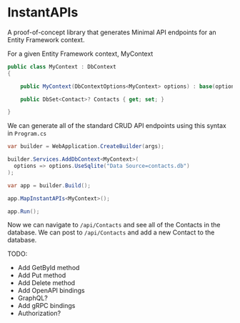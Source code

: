 # InstantAPIs
A proof-of-concept library that generates Minimal API endpoints for an Entity Framework context.  

For a given Entity Framework context, MyContext

```csharp
public class MyContext : DbContext 
{

	public MyContext(DbContextOptions<MyContext> options) : base(options) {}

	public DbSet<Contact>? Contacts { get; set; }

}
```

We can generate all of the standard CRUD API endpoints using this syntax in `Program.cs`

```csharp
var builder = WebApplication.CreateBuilder(args);

builder.Services.AddDbContext<MyContext>(
  options => options.UseSqlite("Data Source=contacts.db")
);

var app = builder.Build();

app.MapInstantAPIs<MyContext>();

app.Run();
```

Now we can navigate to `/api/Contacts` and see all of the Contacts in the database.  We can post to `/api/Contacts` and add a new Contact to the database.

TODO:

- Add GetById method
- Add Put method
- Add Delete method
- Add OpenAPI bindings
- GraphQL?
- Add gRPC bindings
- Authorization?
